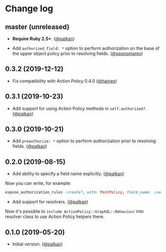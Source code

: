 # Change log

## master (unreleased)

- **Require Ruby 2.5+**. ([@palkan][])

- Add `authorized_field: *` option to perform authorization on the base of the upper object policy prior to resolving fields. ([@sponomarev][])

## 0.3.2 (2019-12-12)

- Fix compatibility with Action Policy 0.4.0 ([@haines][])

## 0.3.1 (2019-10-23)

- Add support for using Action Policy methods in `self.authorized?`. ([@palkan][])

## 0.3.0 (2019-10-21)

- Add `preauthorize: *` option to perform authorization prior to resolving fields. ([@palkan][])

## 0.2.0 (2019-08-15)

- Add ability to specify a field name explicitly. ([@palkan][])

Now you can write, for example:

```ruby
expose_authorization_rules :create?, with: PostPolicy, field_name: :can_create_post
```

- Add support for resolvers. ([@palkan][])

Now it's possible to `include ActionPolicy::GraphQL::Behaviour` into resolver class to use
Action Policy helpers there.

## 0.1.0 (2019-05-20)

- Initial version. ([@palkan][])

[@palkan]: https://github.com/palkan
[@haines]: https://github.com/haines
[@sponomarev]: https://github.com/sponomarev
